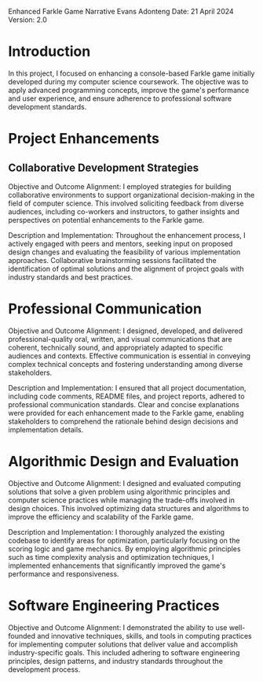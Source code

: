 Enhanced Farkle Game Narrative
Evans Adonteng 
Date: 21 April 2024 
Version: 2.0

# Introduction
In this project, I focused on enhancing a console-based Farkle game initially developed during my computer science coursework. The objective was to apply advanced programming concepts, improve the game's performance and user experience, and ensure adherence to professional software development standards.

# Project Enhancements
## Collaborative Development Strategies
Objective and Outcome Alignment: I employed strategies for building collaborative environments to support organizational decision-making in the field of computer science. This involved soliciting feedback from diverse audiences, including co-workers and instructors, to gather insights and perspectives on potential enhancements to the Farkle game.

Description and Implementation: Throughout the enhancement process, I actively engaged with peers and mentors, seeking input on proposed design changes and evaluating the feasibility of various implementation approaches. Collaborative brainstorming sessions facilitated the identification of optimal solutions and the alignment of project goals with industry standards and best practices.


# Professional Communication
Objective and Outcome Alignment: I designed, developed, and delivered professional-quality oral, written, and visual communications that are coherent, technically sound, and appropriately adapted to specific audiences and contexts. Effective communication is essential in conveying complex technical concepts and fostering understanding among diverse stakeholders.

Description and Implementation: I ensured that all project documentation, including code comments, README files, and project reports, adhered to professional communication standards. Clear and concise explanations were provided for each enhancement made to the Farkle game, enabling stakeholders to comprehend the rationale behind design decisions and implementation details.

# Algorithmic Design and Evaluation
Objective and Outcome Alignment: I designed and evaluated computing solutions that solve a given problem using algorithmic principles and computer science practices while managing the trade-offs involved in design choices. This involved optimizing data structures and algorithms to improve the efficiency and scalability of the Farkle game.

Description and Implementation: I thoroughly analyzed the existing codebase to identify areas for optimization, particularly focusing on the scoring logic and game mechanics. By employing algorithmic principles such as time complexity analysis and optimization techniques, I implemented enhancements that significantly improved the game's performance and responsiveness.

# Software Engineering Practices
Objective and Outcome Alignment: I demonstrated the ability to use well-founded and innovative techniques, skills, and tools in computing practices for implementing computer solutions that deliver value and accomplish industry-specific goals. This included adhering to software engineering principles, design patterns, and industry standards throughout the development process.
